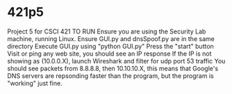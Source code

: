 # 421p5
Project 5 for CSCI 421
TO RUN
  Ensure you are using the Security Lab machine, running Linux.
  Ensure GUI.py and dnsSpoof.py are in the same directory
  Execute GUI.py using "python GUI.py"
  Press the "start" button
  Visit or ping any web site, you should see an IP response
    If the IP is not showing as (10.0.0.X), launch Wireshark and filter for udp port 53 traffic
    You should see packets from 8.8.8.8, then 10.10.10.X, this means that Google's DNS servers are repsonding faster than the     program, but the program is "working" just fine.
